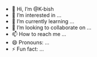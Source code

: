 - 👋 Hi, I’m @K-bish
- 👀 I’m interested in ...
- 🌱 I’m currently learning ...
- 💞️ I’m looking to collaborate on ...
- 📫 How to reach me ...
- 😄 Pronouns: ...
- ⚡ Fun fact: ...

<!---
K-bish/K-bish is a ✨ special ✨ repository because its `README.md` (this file) appears on your GitHub profile.
You can click the Preview link to take a look at your changes.
--->
